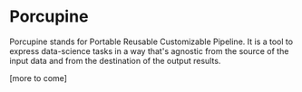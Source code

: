 # Porcupine

Porcupine stands for Portable Reusable Customizable Pipeline.
It is a tool to express data-science tasks in a way that's agnostic from the source of the input data and from the destination of the output results.

[more to come]
